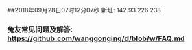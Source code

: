 ##2018年09月28日07时12分07秒 新址: 142.93.226.238
### 兔友常见问题及解答: https://github.com/wanggonging/d/blob/w/FAQ.md
